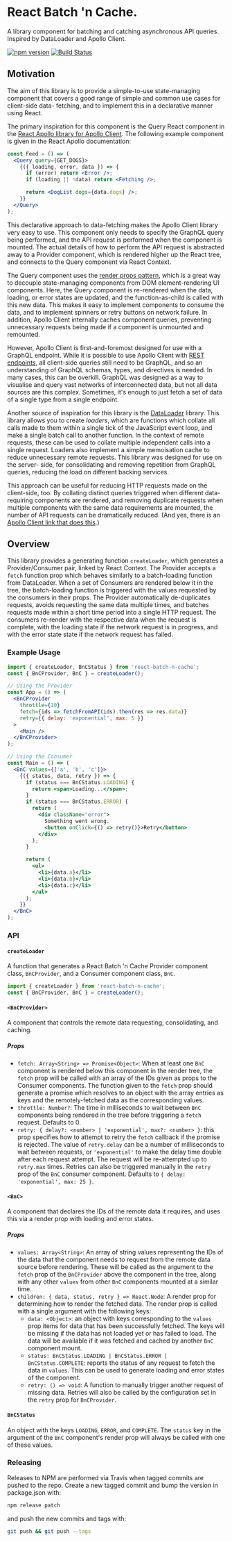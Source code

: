 # React Batch 'n Cache.

A library component for batching and catching asynchronous API queries.
Inspired by DataLoader and Apollo Client.

[![npm version](https://badge.fury.io/js/react-batch-n-cache.svg)](https://badge.fury.io/js/react-batch-n-cache)
[![Build Status](https://travis-ci.org/dprgarner/react-batch-n-cache.svg?branch=master)](https://travis-ci.org/dprgarner/react-batch-n-cache)

## Motivation

The aim of this library is to provide a simple-to-use state-managing component
that covers a good range of simple and common use cases for client-side data-
fetching, and to implement this in a declarative manner using React.

The primary inspiration for this component is the Query React component in the
[React Apollo library for Apollo Client][react-apollo]. The following example
component is given in the React Apollo documentation:

```jsx
const Feed = () => (
  <Query query={GET_DOGS}>
    {({ loading, error, data }) => {
      if (error) return <Error />;
      if (loading || !data) return <Fetching />;

      return <DogList dogs={data.dogs} />;
    }}
  </Query>
);
```

This declarative approach to data-fetching makes the Apollo Client library
very easy to use. This component only needs to specify the GraphQL query being
performed, and the API request is performed when the component is mounted. The
actual details of how to perform the API request is abstracted away to a
Provider component, which is rendered higher up the React tree, and connects
to the Query component via React Context.

The Query component uses the [render props pattern][render-props], which is a
great way to decouple state-managing components from DOM element-rendering UI
components. Here, the Query component is re-rendered when the data, loading,
or error states are updated, and the function-as-child is called with this new
data. This makes it easy to implement components to consume the data, and to
implement spinners or retry buttons on network failure. In addition, Apollo
Client internally caches component queries, preventing unnecessary requests
being made if a component is unmounted and remounted.

However, Apollo Client is first-and-foremost designed for use with a GraphQL
endpoint. While it is possible to use Apollo Client with [REST endpoints][rest-directive],
all client-side queries still need to be GraphQL, and so an
understanding of GraphQL schemas, types, and directives is needed. In many
cases, this can be overkill. GraphQL was designed as a way to visualise and
query vast networks of interconnected data, but not all data sources are this
complex. Sometimes, it's enough to just fetch a set of data of a single type
from a single endpoint.

Another source of inspiration for this library is the [DataLoader][dataloader]
library. This library allows you to create _loaders_, which are functions
which collate all calls made to them within a single tick of the JavaScript
event loop, and make a single batch call to another function. In the context
of remote requests, these can be used to collate multiple independent calls
into a single request. Loaders also implement a simple memoisation cache to
reduce unnecessary remote requests. This library was designed for use on the server-
side, for consolidating and removing repetition from GraphQL queries, reducing
the load on different backing services.

This approach can be useful for reducing HTTP
requests made on the client-side, too. By collating distinct queries triggered when
different data-requiring components are rendered, and removing duplicate requests when
multiple components with the same data requirements are mounted, the number of
API requests can be dramatically reduced. (And yes, there is an [Apollo Client link that does this][batch-http].)

[react-apollo]: https://www.apollographql.com/docs/react/why-apollo.html#declarative-data
[rest-directive]: https://github.com/apollographql/apollo-link-rest
[render-props]: https://reactjs.org/docs/render-props.html
[dataloader]: https://github.com/facebook/dataloader
[batch-http]: https://www.apollographql.com/docs/link/links/batch-http.html

## Overview

This library provides a generating function `createLoader`, which generates a
Provider/Consumer pair, linked by React Context. The Provider accepts a
`fetch` function prop which behaves similarly to a batch-loading function from
DataLoader. When a set of Consumers are rendered below it in the tree, the
batch-loading function is triggered with the values requested by the consumers
in their props. The Provider automatically de-duplicates requests, avoids
requesting the same data multiple times, and batches requests made within a
short time period into a single HTTP request. The consumers re-render with the
respective data when the request is complete, with the loading state if the
network request is in progress, and with the error state state if the network
request has failed.

### Example Usage

```jsx
import { createLoader, BnCStatus } from 'react-batch-n-cache';
const { BnCProvider, BnC } = createLoader();

// Using the Provider
const App = () => (
  <BnCProvider
    throttle={10}
    fetch={ids => fetchFromAPI(ids).then(res => res.data)}
    retry={{ delay: 'exponential', max: 5 }}
  >
    <Main />
  </BnCProvider>
);

// Using the Consumer
const Main = () => (
  <BnC values={['a', 'b', 'c']}>
    {({ status, data, retry }) => {
      if (status === BnCStatus.LOADING) {
        return <span>Loading...</span>;
      }
      if (status === BnCStatus.ERROR) {
        return (
          <div className="error">
            Something went wrong.
            <button onClick={() => retry()}>Retry</button>
          </div>
        );
      }

      return (
        <ul>
          <li>{data.a}</li>
          <li>{data.b}</li>
          <li>{data.c}</li>
        </ul>
      );
    }}
  </BnC>
);
```

### API

#### `createLoader`

A function that generates a React Batch 'n Cache Provider component class,
`BnCProvider`, and a Consumer component class, `BnC`.

```jsx
import { createLoader } from 'react-batch-n-cache';
const { BnCProvider, BnC } = createLoader();
```

#### `<BnCProvider>`

A component that controls the remote data requesting, consolidating, and
caching.

##### Props

- `fetch: Array<String> => Promise<Object>`: When at least one `BnC` component
  is rendered below this component in the render tree, the `fetch` prop will be
  called with an array of the IDs given as props to the Consumer components. The
  function given to the `fetch` prop should generate a promise which resolves to
  an object with the array entries as keys and the remotely-fetched data as the
  corresponding values.
- `throttle: Number?`: The time in milliseconds to wait between `BnC` components
  being rendered in the tree before triggering a `fetch` request. Defaults to 0.
- `retry: { delay?: <number> | 'exponential', max?: <number> }`: this prop
  specifies how to attempt to retry the `fetch` callback if the promise is
  rejected. The value of `retry.delay` can be a number of milliseconds to wait
  between requests, or `'exponential'` to make the delay time double after
  each request attempt. The request will be re-attempted up to `retry.max`
  times. Retries can also be triggered manually in the `retry` prop of the `BnC`
  consumer component. Defaults to `{ delay: 'exponential', max: 25 }`.

#### `<BnC>`

A component that declares the IDs of the remote data it requires, and uses
this via a render prop with loading and error states.

##### Props

- `values: Array<String>`: An array of string values representing the IDs of the
  data that the component needs to request from the remote data source before
  rendering. These will be called as the argument to the `fetch` prop of the
  `BnCProvider` above the component in the tree, along with any other `values`
  from other `BnC` components mounted at a similar time.
- `children: { data, status, retry } => React.Node`: A render prop for determining
  how to render the fetched data. The render prop is called with a single
  argument with the following keys:
  - `data: <Object>`: an object with keys corresponding to the `values` prop items
    for data that has been successfully fetched. The keys will be missing if the
    data has not loaded yet or has failed to load. The data will be available
    if it was fetched and cached by another `BnC` component mount.
  - `status: BnCStatus.LOADING | BnCStatus.ERROR | BnCStatus.COMPLETE`: reports
    the status of any request to fetch the data in `values`. This can be used to generate
    loading and error states of the component.
  - `retry: () => void`: A function to manually trigger another request of
    missing data. Retries will also be called by the configuration set in the `retry`
    prop for `BnCProvider`.

#### `BnCStatus`

An object with the keys `LOADING`, `ERROR`, and `COMPLETE`. The `status` key
in the argument of the `BnC` component's render prop will always be called
with one of these values.

### Releasing

Releases to NPM are performed via Travis when tagged commits are pushed to the
repo. Create a new tagged commit and bump the version in package.json with:

```bash
npm release patch
```

and push the new commits and tags with:

```bash
git push && git push --tags
```
